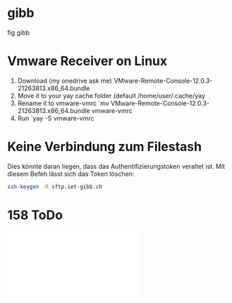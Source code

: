 # gibb
fig gibb
# Vmware Receiver on Linux
1. Download (my onedrive ask me)`VMware-Remote-Console-12.0.3-21263813.x86_64.bundle
2. Move it to your yay cache folder (default /home/user/.cache/yay
3. Rename it to vmware-vmrc `mv VMware-Remote-Console-12.0.3-21263813.x86_64.bundle vmware-vmrc
4. Run `yay -S vmware-vmrc
# Keine Verbindung zum Filestash
Dies könnte daran liegen, dass das Authentifizierungstoken veraltet ist. Mit diesem Befeh lässt sich das Token löschen:
```Bash
ssh-keygen -R sftp.iet-gibb.ch
```

# 158 ToDo
![ToDo](158/docs/ToDo.md)
